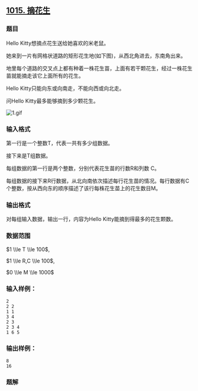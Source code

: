 ## [1015\. 摘花生](https://www.acwing.com/problem/content/1017/)

### 题目

Hello Kitty想摘点花生送给她喜欢的米老鼠。

她来到一片有网格状道路的矩形花生地(如下图)，从西北角进去，东南角出来。

地里每个道路的交叉点上都有种着一株花生苗，上面有若干颗花生，经过一株花生苗就能摘走该它上面所有的花生。

Hello Kitty只能向东或向南走，不能向西或向北走。

问Hello Kitty最多能够摘到多少颗花生。

![1.gif](https://cdn.acwing.com/media/article/image/2019/09/12/19_a8509f26d5-1.gif)

### 输入格式

第一行是一个整数T，代表一共有多少组数据。

接下来是T组数据。

每组数据的第一行是两个整数，分别代表花生苗的行数R和列数 C。

每组数据的接下来R行数据，从北向南依次描述每行花生苗的情况。每行数据有C个整数，按从西向东的顺序描述了该行每株花生苗上的花生数目M。

### 输出格式

对每组输入数据，输出一行，内容为Hello Kitty能摘到得最多的花生颗数。

### 数据范围

$1 \\le T \\le 100$,

$1 \\le R,C \\le 100$,

$0 \\le M \\le 1000$

### 输入样例：

```
2
2 2
1 1
3 4
2 3
2 3 4
1 6 5
```

### 输出样例：

```
8
16
```

### 题解

